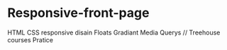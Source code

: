 # Responsive-front-page
HTML CSS responsive disain
Floats Gradiant Media Querys // Treehouse courses Pratice
